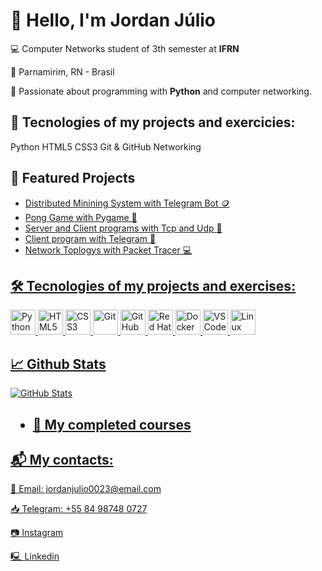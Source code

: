 <!DOCTYPE html>
<html lang="pt-BR">
<body>
  <h1>👋 Hello, I'm Jordan Júlio</h1>
  <p>💻 Computer Networks student of 3th semester at <strong>IFRN</strong></p>
  <p>📍 Parnamirim, RN - Brasil</p>
  <p>🧠 Passionate about programming with <strong>Python</strong> and computer networking.</p>

  <div class="section">
    <h2>🔧 Tecnologies of my projects and exercicies: </h2>
    <span class="badge">Python</span>
    <span class="badge">HTML5</span>
    <span class="badge">CSS3</span>
    <span class="badge">Git & GitHub</span>
    <span class="badge">Networking</span>
  </div>

  <div class="section">
    <h2>📌 Featured Projects</h2>
    <ul>
      <li><a href = "https://github.com/Jordanjuliobr23/Distributed-mining-system.git" target="_blank"> Distributed Minining System with Telegram Bot 🪙</li>
      <li><a href = "https://github.com/Jordanjuliobr23/Racket-Pong.git" target="_blank"> Pong Game with Pygame 🎾 </li>
      <li><a href = "https://github.com/Jordanjuliobr23/Archives-Server-Tcp-Udp.git"> Server and Client programs with Tcp and Udp 📁</li>
      <li><a href = "https://github.com/Jordanjuliobr23/Telegram-Chat-.git"> Client program with Telegram 📨</li>
       <li><a href="https://github.com/Jordanjuliobr23/Topologys-with-Packet-Tracer.git"> Network Toplogys with Packet Tracer 💻</li>
    </ul>
  </div>

<p align="left">
  <h2 align="left">🛠 Tecnologies of my projects and exercises:</h2>
  <p align="left">
  <img src="https://cdn.jsdelivr.net/gh/devicons/devicon/icons/python/python-original.svg" alt="Python" width="40" height="40"/>
  <img src="https://cdn.jsdelivr.net/gh/devicons/devicon/icons/html5/html5-original.svg" alt="HTML5" width="40" height="40"/>
  <img src="https://cdn.jsdelivr.net/gh/devicons/devicon/icons/css3/css3-original.svg" alt="CSS3" width="40" height="40"/>
  <img src="https://cdn.jsdelivr.net/gh/devicons/devicon/icons/git/git-original.svg" alt="Git" width="40" height="40"/>
  <img src="https://img.icons8.com/fluency/48/github.png" alt="GitHub" width="40" height="40"/>
   <img src="https://img.icons8.com/color/48/red-hat.png" alt="Red Hat" width="40" height="40"/>
  <img src="https://cdn.jsdelivr.net/gh/devicons/devicon/icons/docker/docker-original.svg" alt="Docker" width="40"height="40"/>
  <img src="https://img.icons8.com/color/48/visual-studio-code-2019.png" alt="VS Code" width="40" height="40"/>
  <img src="https://cdn.jsdelivr.net/gh/devicons/devicon/icons/linux/linux-original.svg" alt="Linux" width="40" height="40"/>

  </p>

</p>

  <div class="section">
    <h2>📈 Github Stats</h2>
    <img src="https://github-readme-stats.vercel.app/api?username=Jordanjuliobr23&show_icons=true&theme=radical" alt="GitHub Stats" />
  </div>

  <div class="section">
    <h2> 
    <ul> 
      <li><a href = "https://github.com/Jordanjuliobr23/Certificados.git" target="_blank"> 🏅 My completed courses  </li>
    </ul>
  </div>
  
  <div class="section">
    <h2>📬 My contacts: </h2>
    <p>📩 Email: jordanjulio0023@email.com</p>
    <p>📥 Telegram: +55 84 98748 0727</p>
    <p><a href="https://www.instagram.com/jordanjuliofrancelino" target="_blank"> 📷 Instagram</a></p>
    <p><a href="https://www.linkedin.com/in/jordanj%C3%BAlio/" target="_blank"> 🖳 Linkedin </a></p>
  </div>
</body>
</html>



